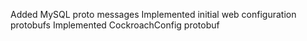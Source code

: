 Added MySQL proto messages Implemented initial web configuration protobufs Implemented CockroachConfig protobuf
